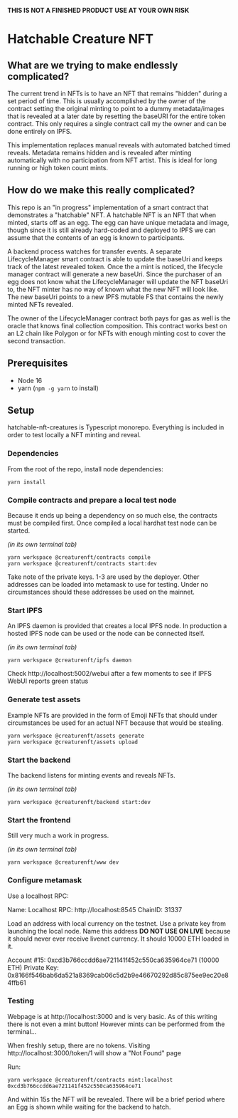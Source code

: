 **THIS IS NOT A FINISHED PRODUCT**
**USE AT YOUR OWN RISK**

# Hatchable Creature NFT

## What are we trying to make endlessly complicated?

The current trend in NFTs is to have an NFT that remains "hidden" during a set period of time. This is usually accomplished by the owner of the contract setting the original minting to point to a dummy metadata/images that is revealed at a later date by resetting the baseURI for the entire token contract. This only requires a single contract call my the owner and can be done entirely on IPFS.

This implementation replaces manual reveals with automated batched timed reveals. Metadata remains hidden and is revealed after minting automatically with no participation from NFT artist. This is ideal for long running or high token count mints.

## How do we make this really complicated?

This repo is an "in progress" implementation of a smart contract that demonstrates a "hatchable" NFT. A hatchable NFT is an NFT that when minted, starts off as an egg. The egg can have unique metadata and image, though since it is still already hard-coded and deployed to IPFS we can assume that the contents of an egg is known to participants.

A backend process watches for transfer events. A separate LifecycleManager smart contract is able to update the baseUri and keeps track of the latest revealed token. Once the a mint is noticed, the lifecycle manager contract will generate a new baseUri. Since the purchaser of an egg does not know what the LifecycleManager will update the NFT baseUri to, the NFT minter has no way of known what the new NFT will look like. The new baseUri points to a new IPFS mutable FS that contains the newly minted NFTs revealed.

The owner of the LifecycleManager contract both pays for gas as well is the oracle that knows final collection composition. This contract works best on an L2 chain like Polygon or for NFTs with enough minting cost to cover the second transaction.

## Prerequisites

- Node 16
- yarn (`npm -g yarn` to install)

## Setup

hatchable-nft-creatures is Typescript monorepo. Everything is included in order to test locally a NFT minting and reveal.

### Dependencies

From the root of the repo, install node dependencies:

```
yarn install
```

### Compile contracts and prepare a local test node

Because it ends up being a dependency on so much else, the contracts must be compiled first. Once compiled a local hardhat test node can be started.

_(in its own terminal tab)_

```
yarn workspace @creaturenft/contracts compile
yarn workspace @creaturenft/contracts start:dev
```

Take note of the private keys. 1-3 are used by the deployer. Other addresses can be loaded into metamask to use for testing. Under no circumstances should these addresses be used on the mainnet.

### Start IPFS

An IPFS daemon is provided that creates a local IPFS node. In production a hosted IPFS node can be used or the node can be connected itself.

_(in its own terminal tab)_

```
yarn workspace @creaturenft/ipfs daemon
```

Check http://localhost:5002/webui after a few moments to see if IPFS WebUI reports green status

### Generate test assets

Example NFTs are provided in the form of Emoji NFTs that should under circumstances be used for an actual NFT because that would be stealing.

```
yarn workspace @creaturenft/assets generate
yarn workspace @creaturenft/assets upload
```

### Start the backend

The backend listens for minting events and reveals NFTs.

_(in its own terminal tab)_

```
yarn workspace @creaturenft/backend start:dev
```

### Start the frontend

Still very much a work in progress.

_(in its own terminal tab)_

```
yarn workspace @creaturenft/www dev
```

### Configure metamask

Use a localhost RPC:

Name: Localhost
RPC: http://localhost:8545
ChainID: 31337

Load an address with local currency on the testnet. Use a private key from launching the local node. Name this address **DO NOT USE ON LIVE** because it should never ever receive livenet currency. It should 10000 ETH loaded in it.

Account #15: 0xcd3b766ccdd6ae721141f452c550ca635964ce71 (10000 ETH)
Private Key: 0x8166f546bab6da521a8369cab06c5d2b9e46670292d85c875ee9ec20e84ffb61

### Testing

Webpage is at http://localhost:3000 and is very basic. As of this writing there is not even a mint button! However mints can be performed from the terminal...

When freshly setup, there are no tokens. Visiting http://localhost:3000/token/1 will show a "Not Found" page

Run:

```
yarn workspace @creaturenft/contracts mint:localhost 0xcd3b766ccdd6ae721141f452c550ca635964ce71
```

And within 15s the NFT will be revealed. There will be a brief period where an Egg is shown while waiting for the backend to hatch.
